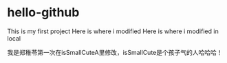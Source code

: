 # hello-github
This is my first project
Here is where i modified
Here is where i modified in local

我是郑稚苓第一次在isSmallCuteA里修改，isSmallCute是个孩子气的人哈哈哈！